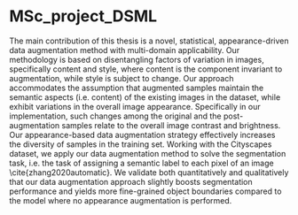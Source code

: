 # MSc_project_DSML
The main contribution of this thesis is a novel, statistical, appearance-driven data augmentation method with multi-domain applicability. Our methodology is based on 
disentangling factors of variation in images, specifically content and style, where content is the component invariant to augmentation, while style is subject to 
change. Our approach accommodates the assumption that augmented samples maintain the semantic aspects (i.e. content) of the existing images in the dataset, while
exhibit variations in the overall image appearance. Specifically in our implementation, such changes among the original and the post-augmentation samples relate
to the overall image contrast and brightness. Our appearance-based data augmentation strategy effectively increases the diversity of samples in the training set.
Working with the Cityscapes dataset, we apply our data augmentation method to solve the segmentation task, i.e. the task of assigning a semantic label to each
pixel of an image \cite{zhang2020automatic}. We validate both quantitatively and qualitatively that our data augmentation approach slightly boosts segmentation
performance and yields more fine-grained object boundaries compared to the model where no appearance augmentation is performed.
